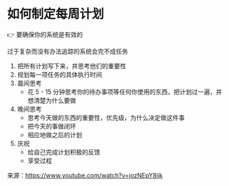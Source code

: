 # 如何制定每周计划

<aside> 👉 要确保你的系统是有效的</aside>

过于复杂而没有办法追踪的系统会完不成任务

1. 把所有计划写下来，并思考他们的重要性
2. 规划每一项任务的具体执行时间
3. 晨间思考
   - 花 5 - 15 分钟思考你的待办事项等任何你使用的东西，把计划过一遍，并想清楚为什么要做
4. 晚间思考
   - 思考今天做的东西的重要性，优先级，为什么决定做这件事
   - 把今天的事做闭环
   - 相应地做之后的计划
5. 庆祝
   - 给自己完成计划积极的反馈
   - 享受过程



来源：https://www.youtube.com/watch?v=jozNEpY8iik